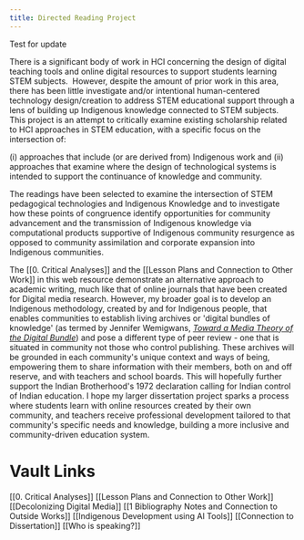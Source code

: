 ```yaml
---
title: Directed Reading Project
---
```

Test for update

There is a significant body of work in HCI concerning the design of digital teaching tools and online digital resources to support students learning STEM subjects.  However, despite the amount of prior work in this area, there has been little investigate and/or intentional human-centered technology design/creation to address STEM educational support through a lens of building up Indigenous knowledge connected to STEM subjects. This project is an attempt to critically examine existing scholarship related to HCI approaches in STEM education, with a specific focus on the intersection of: 

(i) approaches that include (or are derived from) Indigenous work and 
(ii) approaches that examine where the design of technological systems is intended to support the continuance of knowledge and community. 

The readings have been selected to examine the intersection of STEM pedagogical technologies and Indigenous Knowledge and to investigate how these points of congruence identify opportunities for community advancement and the transmission of Indigenous knowledge via computational products supportive of Indigenous community resurgence as opposed to community assimilation and corporate expansion into Indigenous communities.

The [[0. Critical Analyses]] and the [[Lesson Plans and Connection to Other Work]] in this web resource demonstrate an alternative approach to academic writing, much like that of online journals that have been created for Digital media research. However, my broader goal is to develop an Indigenous methodology, created by and for Indigenous people, that enables communities to establish living archives or 'digital bundles of knowledge' (as termed by Jennifer Wemigwans,  *[Toward a Media Theory of the Digital Bundle](https://www.degruyter.com/document/doi/10.1515/9781478022497-015/html)*) and pose a different type of peer review - one that is situated in community not those who control publishing. These archives will be grounded in each community's unique context and ways of being, empowering them to share information with their members, both on and off reserve, and with teachers and school boards. This will hopefully further support the Indian Brotherhood's 1972 declaration calling for Indian control of Indian education. I hope my larger dissertation project sparks a process where students learn with online resources created by their own community, and teachers receive professional development tailored to that community's specific needs and knowledge, building a more inclusive and community-driven education system.

# Vault Links
[[0. Critical Analyses]]
[[Lesson Plans and Connection to Other Work]]
[[Decolonizing Digital Media]]
[[1 Bibliography Notes and Connection to Outside Works]]
[[Indigenous Development using AI Tools]]
[[Connection to Dissertation]]
[[Who is speaking?]]